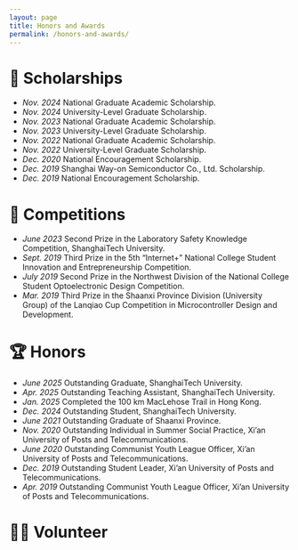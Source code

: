 ```yaml
---
layout: page
title: Honors and Awards
permalink: /honors-and-awards/
---
```


# 🏅 Scholarships
- *Nov. 2024* National Graduate Academic Scholarship.
- *Nov. 2024* University-Level Graduate Scholarship.
- *Nov. 2023* National Graduate Academic Scholarship.
- *Nov. 2023* University-Level Graduate Scholarship.
- *Nov. 2022* National Graduate Academic Scholarship.
- *Nov. 2022* University-Level Graduate Scholarship.
- *Dec. 2020* National Encouragement Scholarship.
- *Dec. 2019* Shanghai Way-on Semiconductor Co., Ltd. Scholarship.
- *Dec. 2019* National Encouragement Scholarship.


# 🥇 Competitions
- *June 2023* Second Prize in the Laboratory Safety Knowledge Competition, ShanghaiTech University.
- *Sept. 2019* Third Prize in the 5th “Internet+” National College Student Innovation and Entrepreneurship Competition.
- *July 2019* Second Prize in the Northwest Division of the National College Student Optoelectronic Design Competition.
- *Mar. 2019* Third Prize in the Shaanxi Province Division (University Group) of the Lanqiao Cup Competition in Microcontroller Design and Development.


# 🏆 Honors
- *June 2025* Outstanding Graduate, ShanghaiTech University.
- *Apr. 2025* Outstanding Teaching Assistant, ShanghaiTech University.
- *Jan. 2025* Completed the 100 km MacLehose Trail in Hong Kong.
- *Dec. 2024* Outstanding Student, ShanghaiTech University.
- *June 2021* Outstanding Graduate of Shaanxi Province.
- *Nov. 2020* Outstanding Individual in Summer Social Practice, Xi’an University of Posts and Telecommunications.
- *June 2020* Outstanding Communist Youth League Officer, Xi’an University of Posts and Telecommunications.
- *Dec. 2019* Outstanding Student Leader, Xi’an University of Posts and Telecommunications.
- *Apr. 2019* Outstanding Communist Youth League Officer, Xi’an University of Posts and Telecommunications.


# 🦸‍♂️ Volunteer










